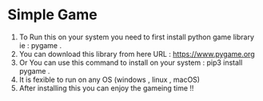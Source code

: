  # Simple Game<br>
1. To Run this on your system you need to first install python game library ie : pygame .<br>
2. You can download this library from here URL : https://www.pygame.org<br>
3. Or You can use this command to install on your system : pip3 install pygame .<br>
4. It is fexible to run on any OS (windows , linux , macOS)<br>
5. After installing this you can enjoy the gameing time !!<br>
